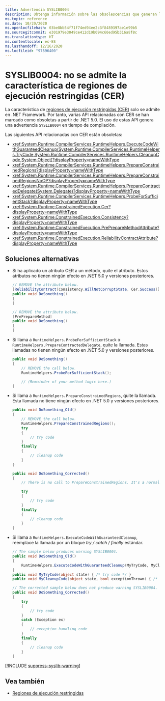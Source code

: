 ```yaml
---
title: Advertencia SYSLIB0004
description: Obtenga información sobre las obsolescencias que generan la advertencia en tiempo de compilación SYSLIB0004.
ms.topic: reference
ms.date: 10/20/2020
ms.openlocfilehash: 03be8bb54f71f74ed94ee2c3f8489397ae1e99b5
ms.sourcegitcommit: e301979e3049ce412d19b094c60ed95b316a8f8c
ms.translationtype: HT
ms.contentlocale: es-ES
ms.lasthandoff: 12/16/2020
ms.locfileid: "97596400"
---
```

# <a name="syslib0004-the-constrained-execution-region-cer-feature-is-not-supported"></a>SYSLIB0004: no se admite la característica de regiones de ejecución restringidas (CER)

La característica de [regiones de ejecución restringidas (CER)](../../../framework/performance/constrained-execution-regions.md) solo se admite en .NET Framework. Por tanto, varias API relacionadas con CER se han marcado como obsoletas a partir de .NET 5.0. El uso de estas API genera una advertencia `SYSLIB0004` en tiempo de compilación.

Las siguientes API relacionadas con CER están obsoletas:

- <xref:System.Runtime.CompilerServices.RuntimeHelpers.ExecuteCodeWithGuaranteedCleanup(System.Runtime.CompilerServices.RuntimeHelpers.TryCode,System.Runtime.CompilerServices.RuntimeHelpers.CleanupCode,System.Object)?displayProperty=nameWithType>
- <xref:System.Runtime.CompilerServices.RuntimeHelpers.PrepareConstrainedRegions?displayProperty=nameWithType>
- <xref:System.Runtime.CompilerServices.RuntimeHelpers.PrepareConstrainedRegionsNoOP?displayProperty=nameWithType>
- <xref:System.Runtime.CompilerServices.RuntimeHelpers.PrepareContractedDelegate(System.Delegate)?displayProperty=nameWithType>
- <xref:System.Runtime.CompilerServices.RuntimeHelpers.ProbeForSufficientStack?displayProperty=nameWithType>
- <xref:System.Runtime.ConstrainedExecution.Cer?displayProperty=nameWithType>
- <xref:System.Runtime.ConstrainedExecution.Consistency?displayProperty=nameWithType>
- <xref:System.Runtime.ConstrainedExecution.PrePrepareMethodAttribute?displayProperty=nameWithType>
- <xref:System.Runtime.ConstrainedExecution.ReliabilityContractAttribute?displayProperty=nameWithType>

## <a name="workarounds"></a>Soluciones alternativas

- Si ha aplicado un atributo CER a un método, quite el atributo. Estos atributos no tienen ningún efecto en .NET 5.0 y versiones posteriores.

  ```csharp
  // REMOVE the attribute below.
  [ReliabilityContract(Consistency.WillNotCorruptState, Cer.Success)]
  public void DoSomething()
  {
  }

  // REMOVE the attribute below.
  [PrePrepareMethod]
  public void DoSomething()
  {
  }
  ```

- Si llama a `RuntimeHelpers.ProbeForSufficientStack` o `RuntimeHelpers.PrepareContractedDelegate`, quite la llamada. Estas llamadas no tienen ningún efecto en .NET 5.0 y versiones posteriores.

  ```csharp
  public void DoSomething()
  {
      // REMOVE the call below.
      RuntimeHelpers.ProbeForSufficientStack();

      // (Remainder of your method logic here.)
  }
  ```

- Si llama a `RuntimeHelpers.PrepareConstrainedRegions`, quite la llamada. Esta llamada no tiene ningún efecto en .NET 5.0 y versiones posteriores.

  ```csharp
  public void DoSomething_Old()
  {
      // REMOVE the call below.
      RuntimeHelpers.PrepareConstrainedRegions();
      try
      {
          // try code
      }
      finally
      {
          // cleanup code
      }
  }

  public void DoSomething_Corrected()
  {
      // There is no call to PrepareConstrainedRegions. It's a normal try / finally block.

      try
      {
          // try code
      }
      finally
      {
          // cleanup code
      }
  }
  ```

- Si llama a `RuntimeHelpers.ExecuteCodeWithGuaranteedCleanup`, reemplace la llamada por un bloque _try / catch / finally_ estándar.

  ```csharp
  // The sample below produces warning SYSLIB0004.
  public void DoSomething_Old()
  {
      RuntimeHelpers.ExecuteCodeWithGuaranteedCleanup(MyTryCode, MyCleanupCode, null);
  }
  public void MyTryCode(object state) { /* try code */ }
  public void MyCleanupCode(object state, bool exceptionThrown) { /* cleanup code */ }

  // The corrected sample below does not produce warning SYSLIB0004.
  public void DoSomething_Corrected()
  {
      try
      {
          // try code
      }
      catch (Exception ex)
      {
          // exception handling code
      }
      finally
      {
          // cleanup code
      }
  }
  ```

[!INCLUDE [suppress-syslib-warning](../../../../includes/suppress-syslib-warning.md)]

## <a name="see-also"></a>Vea también

- [Regiones de ejecución restringidas](../../../framework/performance/constrained-execution-regions.md)
